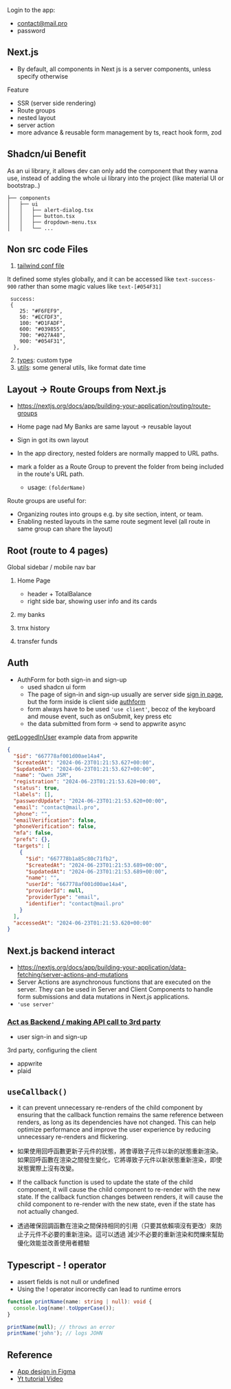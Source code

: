 
Login to the app:

- contact@mail.pro
- password


## Next.js

- By default, all components in Next js is a server components, unless specify otherwise

Feature

- SSR (server side rendering)
- Route groups
- nested layout
- server action
- more advance & reusable form management by ts, react hook form, zod

## Shadcn/ui Benefit

As an ui library, it allows dev can only add the component that they wanna use, instead of adding the whole ui library into the project (like material UI or bootstrap..)

```
├── components
│   ├── ui
│   │   ├── alert-dialog.tsx
│   │   ├── button.tsx
│   │   ├── dropdown-menu.tsx
│   │   └── ...
```

## Non src code Files

1. [tailwind conf file](tailwind.config.ts)

It defined some styles globally, and it can be accessed like `text-success-900` rather than some magic values like `text-[#054F31]`

```
 success:
 {
    25: "#F6FEF9",
    50: "#ECFDF3",
    100: "#D1FADF",
    600: "#039855",
    700: "#027A48",
    900: "#054F31",
  },
```

2. [types](types/index.d.ts): custom type
3. [utils](lib/utils.ts): some general utils, like format date time

## Layout -> Route Groups from Next.js

- https://nextjs.org/docs/app/building-your-application/routing/route-groups

- Home page nad My Banks are same layout -> reusable layout
- Sign in got its own layout

- In the app directory, nested folders are normally mapped to URL paths.
- mark a folder as a Route Group to prevent the folder from being included in the route's URL path.
  - usage: `(folderName)`

Route groups are useful for:

- Organizing routes into groups e.g. by site section, intent, or team.
- Enabling nested layouts in the same route segment level (all route in same group can share the layout)

## Root (route to 4 pages)

Global sidebar / mobile nav bar

1. Home Page
    - header + TotalBalance
    - right side bar, showing user info and its cards

2. my banks
3. trnx history
4. transfer funds

## Auth

- AuthForm for both sign-in and sign-up
  - used shadcn ui form
  - The page of sign-in and sign-up usually are server side [sign in page](<app/(auth)/sign-in/page.tsx>), but the form inside is client side [authform](components/AuthForm.tsx)
  - form always have to be used `'use client'`, becoz of the keyboard and mouse event, such as onSubmit, key press etc
  - the data submitted from form -> send to appwrite async

[getLoggedInUser](lib/actions/user.actions.ts) example data from appwrite

```json
{
  "$id": "667778af001d00ae14a4",
  "$createdAt": "2024-06-23T01:21:53.627+00:00",
  "$updatedAt": "2024-06-23T01:21:53.627+00:00",
  "name": "Owen JSM",
  "registration": "2024-06-23T01:21:53.620+00:00",
  "status": true,
  "labels": [],
  "passwordUpdate": "2024-06-23T01:21:53.620+00:00",
  "email": "contact@mail.pro",
  "phone": "",
  "emailVerification": false,
  "phoneVerification": false,
  "mfa": false,
  "prefs": {},
  "targets": [
    {
      "$id": "667778b1a85c80c71fb2",
      "$createdAt": "2024-06-23T01:21:53.689+00:00",
      "$updatedAt": "2024-06-23T01:21:53.689+00:00",
      "name": "",
      "userId": "667778af001d00ae14a4",
      "providerId": null,
      "providerType": "email",
      "identifier": "contact@mail.pro"
    }
  ],
  "accessedAt": "2024-06-23T01:21:53.620+00:00"
}
```


## Next.js backend interact

- https://nextjs.org/docs/app/building-your-application/data-fetching/server-actions-and-mutations
- Server Actions are asynchronous functions that are executed on the server. They can be used in Server and Client Components to handle form submissions and data mutations in Next.js applications.
- `'use server'`


### [Act as Backend / making API call to 3rd party](lib/actions)

- user sign-in and sign-up

3rd party, configuring the client
- appwrite
- plaid

## `useCallback()`


- it can prevent unnecessary re-renders of the child component by ensuring that the callback function remains the same reference between renders, as long as its dependencies have not changed. This can help optimize performance and improve the user experience by reducing unnecessary re-renders and flickering.
- 如果使用回呼函數更新子元件的狀態，將會導致子元件以新的狀態重新渲染。如果回呼函數在渲染之間發生變化，它將導致子元件以新狀態重新渲染，即使狀態實際上沒有改變。

- If the callback function is used to update the state of the child component, it will cause the child component to re-render with the new state. If the callback function changes between renders, it will cause the child component to re-render with the new state, even if the state has not actually changed.
- 透過確保回調函數在渲染之間保持相同的引用（只要其依賴項沒有更改）來防止子元件不必要的重新渲染。這可以透過
減少不必要的重新渲染和閃爍來幫助優化效能並改善使用者體驗


## Typescript - ! operator

- assert fields is not null or undefined
- Using the ! operator incorrectly can lead to runtime errors

```typescript
function printName(name: string | null): void {
  console.log(name!.toUpperCase());
}

printName(null); // throws an error
printName('john'); // logs JOHN
```


## Reference

- [App design in Figma](https://www.figma.com/design/jvcjzjCKw9YlhCNOIY1GPY/Horizon-Banking-App?node-id=8-1975)
- [Yt tutorial Video](https://www.youtube.com/watch?v=PuOVqP_cjkE&ab_channel=JavaScriptMastery)